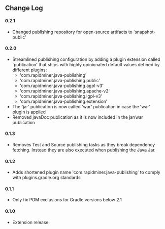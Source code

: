 ## Change Log

#### 0.2.1
* Changed publishing repository for open-source artifacts to 'snapshot-public'

#### 0.2.0
* Streamlined publishing configuration by adding a plugin extension called 'publication' that ships with highly opinionated 
  default values defined by different plugins:
    * 'com.rapidminer.java-publishing'
    * 'com.rapidminer.java-publishing.public' 
    * 'com.rapidminer.java-publishing.agpl-v3'
    * 'com.rapidminer.java-publishing.apache-v2'
    * 'com.rapidminer.java-publishing.lgpl-v3'
    * 'com.rapidminer.java-publishing.extension'
* The 'jar' publication is now called 'war' publication in case the 'war' plugin is applied
* Removed javaDoc publication as it is now included in the jar/war publication

#### 0.1.3
* Removes Test and Source publishing tasks as they break dependency fetching. Instead they are also executed when publishing the Java Jar.

#### 0.1.2
* Adds shortened plugin name 'com.rapidminer.java-publishing' to comply with plugins.gradle.org standards

#### 0.1.1
* Only fix POM exclusions for Gradle versions below 2.1

#### 0.1.0 
* Extension release







